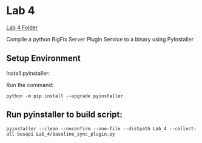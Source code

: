 # Lab 4

[Lab 4 Folder](../Lab_4/)

Compile a python BigFix Server Plugin Service to a binary using PyInstaller

## Setup Environment

Install pyinstaller:

Run the command:

```
python -m pip install --upgrade pyinstaller
```

## Run pyinstaller to build script:

```
pyinstaller --clean --noconfirm --one-file --distpath Lab_4 --collect-all besapi Lab_4/baseline_sync_plugin.py
```
